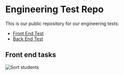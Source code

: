 # Engineering Test Repo

This is our public repository for our engineering tests:

- [Front End Test](./front-end/)
- [Back End Test](./back-end/)

## Front end tasks

![Sort students](./screenshots/orah-demo.gif)
